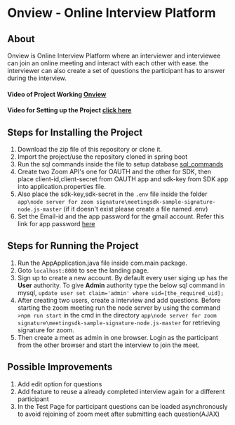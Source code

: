# Onview - Online Interview Platform
## About
Onview is Online Interview Platform where an interviewer and interviewee can join an online meeting and interact with each other with ease. the interviewer can 
also create a set of questions the participant has to answer during the interview.

#### Video of Project Working [Onview](https://drive.google.com/file/d/1IwrRuCv_YLSSzlZg3hI6wGVLtFrHTiU9/view?usp=sharing) 
#### Video for Setting up the Project [click here](https://drive.google.com/file/d/1tXUnG69FZWYqxjHb0hr0pkvlzQF96iDw/view?usp=sharing)

## Steps for Installing the Project
1. Download the zip file of this repository or clone it.
2. Import the project/use the repository cloned in spring boot
3. Run the sql commands inside the file to setup database [sql_commands](https://github.com/vmskhan/Goldentouch-Projects/blob/456aab2f00f82b40e0e01c3e2d07e19051b08a2e/app/db_sql/onview%20mysql%20commands.txt) 
4. Create two Zoom API's one for OAUTH and the other for SDK, then place client-id,client-secret from OAUTH app and sdk-key from SDK app into application.properties file.
5. Also place the sdk-key,sdk-secret in the `.env` file inside the folder `app\node server for zoom signature\meetingsdk-sample-signature-node.js-master` (if it doesn't exist please create a file named .env)
6. Set the Email-id and the app password for the gmail account. Refer this link for app password [here](https://www.javacodemonk.com/spring-boot-send-email-with-gmail-smtp-5caea8f3#:~:text=App%20password%20setup%20in%20GMAIL&text=Goto%20https%3A%2F%2Faccounts.google,and%20then%20select%20App%20passwords.&text=Then%20click%20on%20generate.,password%20in%20email%20SMTP%20authentication.)

## Steps for Running the Project
1. Run the AppApplication.java file inside com.main package.
2. Goto `localhost:8080` to see the landing page.
3. Sign up to create a new account. By default every user siging up has the **User** authority. To give **Admin** authority type the below sql command in mysql,
     `update user set claim='admin' where uid=[the_required_uid];`
4. After creating two users, create a interview and add questions. Before starting the zoom meeting run the node server by using the command `>npm run start` in the cmd 
   in the directory `app\node server for zoom signature\meetingsdk-sample-signature-node.js-master` for retrieving signature for zoom.
5. Then create a meet as admin in one browser. Login as the participant from the other browser and start the interview to join the meet.

##  Possible Improvements
1. Add edit option for questions
2. Add feature to reuse a already completed interview again for a different participant
3. In the Test Page for participant questions can be loaded asynchronously to avoid rejoining of zoom meet after submitting each question(AJAX) 
